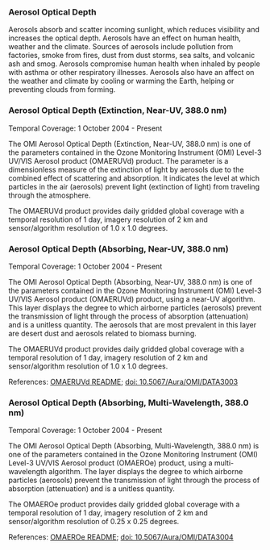 ### Aerosol Optical Depth
Aerosols absorb and scatter incoming sunlight, which reduces visibility and increases the optical depth. Aerosols have an effect on human health, weather and the climate. Sources of aerosols include pollution from factories, smoke from fires, dust from dust storms, sea salts, and volcanic ash and smog. Aerosols compromise human health when inhaled by people with asthma or other respiratory illnesses. Aerosols also have an affect on the weather and climate by cooling or warming the Earth, helping or preventing clouds from forming.

### Aerosol Optical Depth (Extinction, Near-UV, 388.0 nm)
Temporal Coverage: 1 October 2004 - Present

The OMI Aerosol Optical Depth (Extinction, Near-UV, 388.0 nm) is one of the parameters contained in the Ozone Monitoring Instrument (OMI) Level-3 UV/VIS Aerosol product (OMAERUVd) product. The parameter is a dimensionless measure of the extinction of light by aerosols due to the combined effect of scattering and absorption. It indicates the level at which particles in the air (aerosols) prevent light (extinction of light) from traveling through the atmosphere.

The OMAERUVd product provides daily gridded global coverage with a temporal resolution of 1 day, imagery resolution of 2 km and sensor/algorithm resolution of 1.0 x 1.0 degrees.

### Aerosol Optical Depth (Absorbing, Near-UV, 388.0 nm)
Temporal Coverage: 1 October 2004 - Present

The OMI Aerosol Optical Depth (Absorbing, Near-UV, 388.0 nm) is one of the parameters contained in the Ozone Monitoring Instrument (OMI) Level-3 UV/VIS Aerosol product (OMAERUVd) product, using a near-UV algorithm. This layer displays the degree to which airborne particles (aerosols) prevent the transmission of light through the process of absorption (attenuation) and is a unitless quantity. The aerosols that are most prevalent in this layer are desert dust and aerosols related to biomass burning.

The OMAERUVd product provides daily gridded global coverage with a temporal resolution of 1 day, imagery resolution of 2 km and sensor/algorithm resolution of 1.0 x 1.0 degrees.

References: [OMAERUVd README](http://acdisc.gsfc.nasa.gov/data/Aura_OMI_Level3/OMAERUVd.003/doc/OMAERUVd_OSIPS_README_V003.doc); [doi: 10.5067/Aura/OMI/DATA3003](https://disc.gsfc.nasa.gov/datacollection/OMAERUVd_V003.html)

### Aerosol Optical Depth (Absorbing, Multi-Wavelength, 388.0 nm)
Temporal Coverage: 1 October 2004 - Present

The OMI Aerosol Optical Depth (Absorbing, Multi-Wavelength, 388.0 nm) is one of the parameters contained in the Ozone Monitoring Instrument (OMI) Level-3 UV/VIS Aerosol product (OMAEROe) product, using a multi-wavelength algorithm. The layer displays the degree to which airborne particles (aerosols) prevent the transmission of light through the process of absorption (attenuation) and is a unitless quantity.

The OMAEROe product provides daily gridded global coverage with a temporal resolution of 1 day, imagery resolution of 2 km and sensor/algorithm resolution of 0.25 x 0.25 degrees.

References: [OMAEROe README](https://acdisc.gesdisc.eosdis.nasa.gov/data/Aura_OMI_Level3/OMAEROe.003/doc/OMAEROe_OSIPS_README_V003.doc); [doi: 10.5067/Aura/OMI/DATA3004](https://disc.gsfc.nasa.gov/datacollection/OMAEROe_V003.html)
